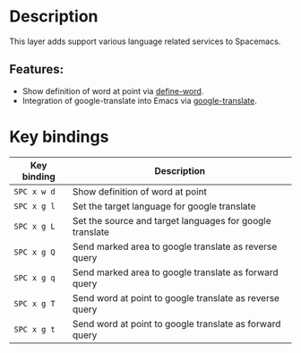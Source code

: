 # Description

This layer adds support various language related services to Spacemacs.

## Features:

-   Show definition of word at point via
    [define-word](https://github.com/abo-abo/define-word).
-   Integration of google-translate into Emacs via
    [google-translate](https://github.com/atykhonov/google-translate).

# Key bindings

| Key binding | Description                                              |
|-------------|----------------------------------------------------------|
| `SPC x w d` | Show definition of word at point                         |
| `SPC x g l` | Set the target language for google translate             |
| `SPC x g L` | Set the source and target languages for google translate |
| `SPC x g Q` | Send marked area to google translate as reverse query    |
| `SPC x g q` | Send marked area to google translate as forward query    |
| `SPC x g T` | Send word at point to google translate as reverse query  |
| `SPC x g t` | Send word at point to google translate as forward query  |

